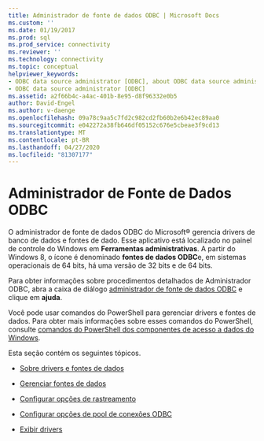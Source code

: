 ```yaml
---
title: Administrador de fonte de dados ODBC | Microsoft Docs
ms.custom: ''
ms.date: 01/19/2017
ms.prod: sql
ms.prod_service: connectivity
ms.reviewer: ''
ms.technology: connectivity
ms.topic: conceptual
helpviewer_keywords:
- ODBC data source administrator [ODBC], about ODBC data source administrator
- ODBC data source administrator [ODBC]
ms.assetid: a2f66b4c-a4ac-401b-8e95-d8f96332e0b5
author: David-Engel
ms.author: v-daenge
ms.openlocfilehash: 09a78c9aa5c7fd2c982cd2fb60b2e6b42ec89aa0
ms.sourcegitcommit: e042272a38fb646df05152c676e5cbeae3f9cd13
ms.translationtype: MT
ms.contentlocale: pt-BR
ms.lasthandoff: 04/27/2020
ms.locfileid: "81307177"
---
```

# <a name="odbc-data-source-administrator"></a>Administrador de Fonte de Dados ODBC
O administrador de fonte de dados ODBC do Microsoft® gerencia drivers de banco de dados e fontes de dado. Esse aplicativo está localizado no painel de controle do Windows em **Ferramentas administrativas**. A partir do Windows 8, o ícone é denominado **fontes de dados ODBC**e, em sistemas operacionais de 64 bits, há uma versão de 32 bits e de 64 bits.  
  
 Para obter informações sobre procedimentos detalhados de Administrador ODBC, abra a caixa de diálogo [administrador de fonte de dados ODBC](https://msdn.microsoft.com/eea94d94-f53b-4289-ae75-9ccccde15333) e clique em **ajuda**.  
  
 Você pode usar comandos do PowerShell para gerenciar drivers e fontes de dados. Para obter mais informações sobre esses comandos do PowerShell, consulte [comandos do PowerShell dos componentes de acesso a dados do Windows](https://msdn.microsoft.com/library/windows/desktop/jj134064.aspx).  
  
 Esta seção contém os seguintes tópicos.  
  
-   [Sobre drivers e fontes de dados](../../odbc/admin/about-drivers-and-data-sources.md)  
  
-   [Gerenciar fontes de dados](../../odbc/admin/managing-data-sources.md)  
  
-   [Configurar opções de rastreamento](../../odbc/admin/setting-tracing-options.md)  
  
-   [Configurar opções de pool de conexões ODBC](../../odbc/admin/setting-odbc-connection-pooling-options.md)  
  
-   [Exibir drivers](../../odbc/admin/viewing-drivers.md)
